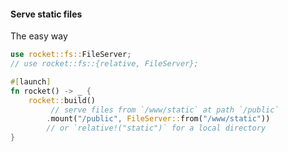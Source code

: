 #### Serve static files

The easy way

```rust
use rocket::fs::FileServer;
// use rocket::fs::{relative, FileServer};

#[launch]
fn rocket() -> _ {
    rocket::build()
         // serve files from `/www/static` at path `/public`
        .mount("/public", FileServer::from("/www/static"))
        // or `relative!("static")` for a local directory
}
```


<aside class="notes">
</aside>

